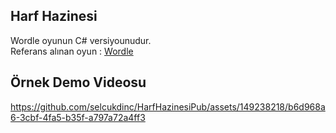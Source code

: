 ## Harf Hazinesi

Wordle oyunun C# versiyounudur.<br>Referans alınan oyun : [Wordle](https://wordleturkce.bundle.app/)<br>

## Örnek Demo Videosu


https://github.com/selcukdinc/HarfHazinesiPub/assets/149238218/b6d968a6-3cbf-4fa5-b35f-a797a72a4ff3


